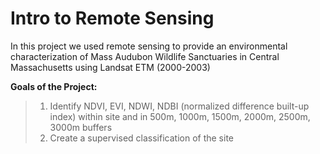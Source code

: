# Intro to Remote Sensing 

 In this project we used remote sensing to provide an environmental characterization of Mass Audubon Wildlife Sanctuaries in Central Massachusetts using Landsat ETM (2000-2003)

**Goals of the Project:**
> 1. Identify NDVI, EVI, NDWI, NDBI (normalized difference built-up index) within site and in 500m, 1000m, 1500m, 2000m, 2500m, 3000m buffers
> 2. 	Create a supervised classification of the site
